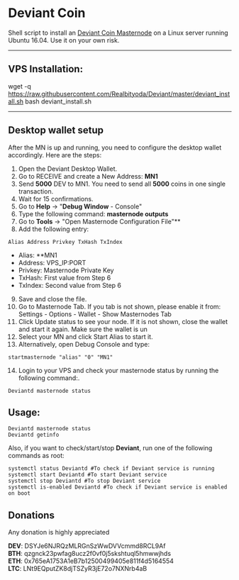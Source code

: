 # Deviant Coin
Shell script to install an [Deviant Coin Masternode](http://http://deviantcoin.io/) on a Linux server running Ubuntu 16.04. Use it on your own risk.  

***
## VPS Installation:  

wget -q https://raw.githubusercontent.com/Realbityoda/Deviant/master/deviant_install.sh 
bash deviant_install.sh
***


## Desktop wallet setup  

After the MN is up and running, you need to configure the desktop wallet accordingly. Here are the steps:  
1. Open the Deviant Desktop Wallet.  
2. Go to RECEIVE and create a New Address: **MN1**  
3. Send **5000** DEV to MN1. You need to send all **5000** coins in one single transaction.
4. Wait for 15 confirmations.  
5. Go to **Help** -> "**Debug Window** - Console"  
6. Type the following command: **masternode outputs**  
7. Go to  **Tools** -> "Open Masternode Configuration File"**
8. Add the following entry:
```
Alias Address Privkey TxHash TxIndex
```
* Alias: **MN1
* Address: VPS_IP:PORT
* Privkey: Masternode Private Key
* TxHash: First value from Step 6
* TxIndex:  Second value from Step 6
9. Save and close the file.
10. Go to Masternode Tab. If you tab is not shown, please enable it from: Settings - Options - Wallet - Show Masternodes Tab
11. Click Update status to see your node. If it is not shown, close the wallet and start it again. Make sure the wallet is un
12. Select your MN and click Start Alias to start it.
13. Alternatively, open Debug Console and type:
```
startmasternode "alias" "0" "MN1"
``` 
14. Login to your VPS and check your masternode status by running the following command:.
```
Deviantd masternode status
```


## Usage:
```
Deviantd masternode status  
Deviantd getinfo
```
Also, if you want to check/start/stop **Deviant**, run one of the following commands as root:

```
systemctl status Deviantd #To check if Deviant service is running  
systemctl start Deviantd #To start Deviant service  
systemctl stop Deviantd #To stop Deviant service  
systemctl is-enabled Deviantd #To check if Deviant service is enabled on boot  
```  


## Donations

Any donation is highly appreciated

**DEV**: DSYJe6NJRQzMLRGnSzWwDVVcmmd8RCL9Af  
**BTH**: qzgnck23pwfag8ucz2f0vf0j5skshtuql5hmwwjhds  
**ETH**: 0x765eA1753A1eB7b12500499405e811f4d5164554  
**LTC**: LNt9EQputZK8djTSZyR3jE72o7NXNrb4aB  

